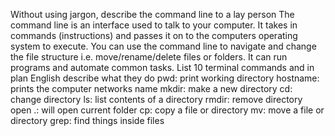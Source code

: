 Without using jargon, describe the command line to a lay person 
The command line is an interface used to talk to your computer. It takes in commands (instructions) and passes it on to the computers operating system to execute. You can use the command line to navigate and change the file structure i.e. move/rename/delete files or folders. It can run programs and automate common tasks. 
List 10 terminal commands and in plan English describe what they do
pwd: print working directory
hostname: prints the computer networks name
mkdir: make a new directory
cd: change directory
ls: list contents of a directory 
rmdir: remove directory
open .: will open current folder
cp: copy a file or directory 
mv: move a file or directory 
grep: find things inside files